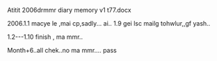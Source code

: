 Atitit 2006drmmr diary memory v1 t77.docx

2006.1.1   macye le ,mai cp,sadly... ai..
1.9 gei lsc mailg tohwlur,,gf yash..

1.2---1.10   finish , ma mmr..



Month+6..all chek..no ma mmr.... pass



 
